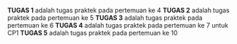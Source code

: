 **TUGAS 1** adalah tugas praktek pada pertemuan ke 4
**TUGAS 2** adalah tugas praktek pada pertemuan ke 5
**TUGAS 3** adalah tugas praktek pada pertemuan ke 6
**TUGAS 4** adalah tugas praktek pada pertemuan ke 7 untuk CP1
**TUGAS 5** adalah tugas praktek pada pertemuan ke 10